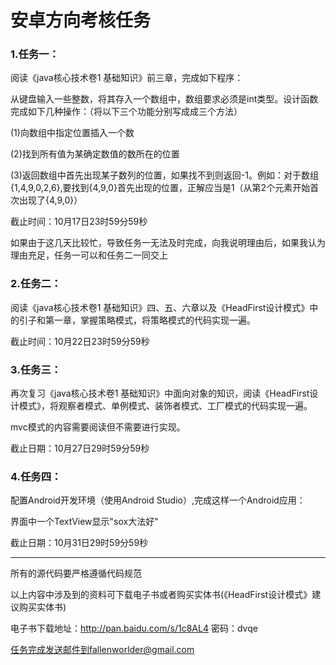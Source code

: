 # 安卓方向考核任务
### 1.任务一：

阅读《java核心技术卷1 基础知识》前三章，完成如下程序：

从键盘输入一些整数，将其存入一个数组中，数组要求必须是int类型。设计函数完成如下几种操作：（将以下三个功能分别写成成三个方法）

(1)向数组中指定位置插入一个数

(2)找到所有值为某确定数值的数所在的位置

(3)返回数组中首先出现某子数列的位置，如果找不到则返回-1。例如：对于数组{1,4,9,0,2,6},要找到{4,9,0}首先出现的位置，正解应当是1（从第2个元素开始首次出现了{4,9,0}）

截止时间：10月17日23时59分59秒

如果由于这几天比较忙，导致任务一无法及时完成，向我说明理由后，如果我认为理由充足，任务一可以和任务二一同交上

### 2.任务二：

阅读《java核心技术卷1 基础知识》四、五、六章以及《HeadFirst设计模式》中的引子和第一章，掌握策略模式，将策略模式的代码实现一遍。

截止时间：10月22日23时59分59秒

### 3.任务三：

再次复习《java核心技术卷1 基础知识》中面向对象的知识，阅读《HeadFirst设计模式》，将观察者模式、单例模式、装饰者模式、工厂模式的代码实现一遍。

mvc模式的内容需要阅读但不需要进行实现。

截止日期：10月27日29时59分59秒

### 4.任务四：

配置Android开发环境（使用Android Studio）,完成这样一个Android应用：

界面中一个TextView显示"sox大法好"

截止日期：10月31日29时59分59秒

---

所有的源代码要严格遵循代码规范

以上内容中涉及到的资料可下载电子书或者购买实体书(《HeadFirst设计模式》建议购买实体书)

电子书下载地址：http://pan.baidu.com/s/1c8AL4  密码：dvqe

任务完成发送邮件到fallenworlder@gmail.com
